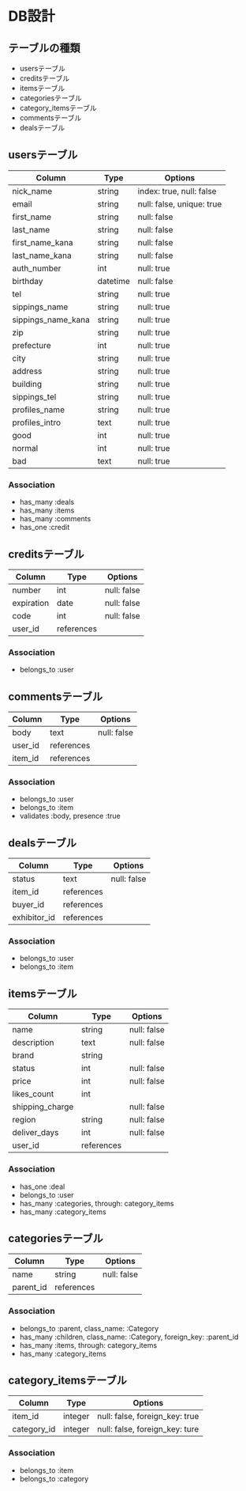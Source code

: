 # DB設計

## テーブルの種類
* usersテーブル
* creditsテーブル
* itemsテーブル
* categoriesテーブル
* category_itemsテーブル
* commentsテーブル
* dealsテーブル


## usersテーブル

|Column|Type|Options|
|------|----|-------|
|nick_name|string|index: true, null: false|
|email|string|null: false, unique: true|
|first_name|string|null: false|
|last_name|string|null: false|
|first_name_kana|string|null: false|
|last_name_kana|string|null: false|
|auth_number|int|null: true|
|birthday|datetime|null: false|
|tel|string|null: true|
|sippings_name|string|null: true|
|sippings_name_kana|string|null: true|
|zip|string|null: true|
|prefecture|int|null: true|
|city|string|null: true|
|address|string|null: true|
|building|string|null: true|
|sippings_tel|string|null: true|
|profiles_name|string|null: true|
|profiles_intro|text|null: true|
|good|int|null: true|
|normal|int|null: true|
|bad|text|null: true|

### Association
- has_many :deals
- has_many :items
- has_many :comments
- has_one :credit

## creditsテーブル

|Column|Type|Options|
|------|----|-------|
|number|int|null: false|
|expiration|date|null: false|
|code|int|null: false|
|user_id|references||

### Association
- belongs_to :user

## commentsテーブル

|Column|Type|Options|
|------|----|-------|
|body|text|null: false|
|user_id|references||
|item_id|references||

### Association
- belongs_to :user
- belongs_to :item
- validates :body, presence :true

## dealsテーブル

|Column|Type|Options|
|------|----|-------|
|status|text|null: false|
|item_id|references||
|buyer_id|references||
|exhibitor_id|references||

### Association
- belongs_to :user
- belongs_to :item


## itemsテーブル

|Column|Type|Options|
|------|----|-------|
|name|string|null: false|
|description|text|null: false|
|brand|string||
|status|int|null: false|
|price|int|null: false|
|likes_count|int||
|shipping_charge||null: false|
|region|string|null: false|
|deliver_days|int|null: false|
|user_id|references||

### Association
- has_one :deal
- belongs_to :user
- has_many :categories, through: category_items
- has_many :category_items

## categoriesテーブル
|Column|Type|Options|
|------|----|-------|
|name|string|null: false|
|parent_id|references||

### Association
- belongs_to :parent, class_name: :Category
- has_many :children, class_name: :Category, foreign_key: :parent_id
- has_many :items, through: category_items
- has_many :category_items

## category_itemsテーブル
|Column|Type|Options|
|------|----|-------|
|item_id|integer|null: false, foreign_key: true|
|category_id|integer|null: false, foreign_key: ture|

### Association
- belongs_to :item
- belongs_to :category
